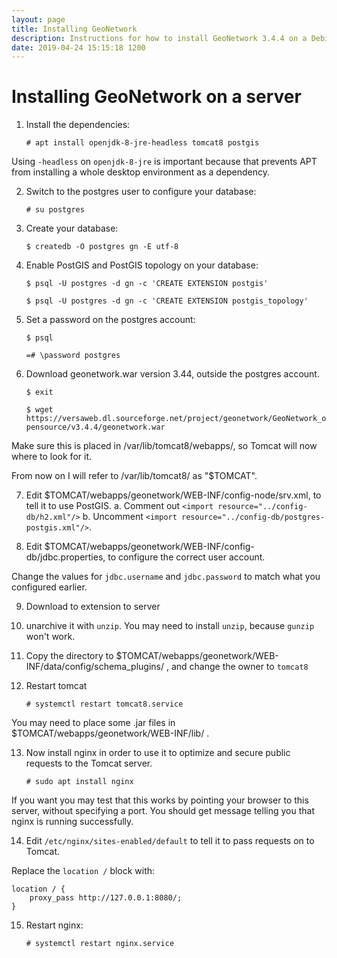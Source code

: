 ```yaml
---
layout: page
title: Installing GeoNetwork
description: Instructions for how to install GeoNetwork 3.4.4 on a Debian server.
date: 2019-04-24 15:15:18 1200
---
```


# Installing GeoNetwork on a server

1. Install the dependencies:

    `# apt install openjdk-8-jre-headless tomcat8 postgis`

Using `-headless` on `openjdk-8-jre` is important because that prevents APT from
installing a whole desktop environment as a dependency.

2. Switch to the postgres user to configure your database:

    `# su postgres`

3. Create your database:

    `$ createdb -O postgres gn -E utf-8`

4. Enable PostGIS and PostGIS topology on your database:

    `$ psql -U postgres -d gn -c 'CREATE EXTENSION postgis'`

    `$ psql -U postgres -d gn -c 'CREATE EXTENSION postgis_topology'`

5. Set a password on the postgres account:

    `$ psql`

    `=# \password postgres`

6. Download geonetwork.war version 3.44, outside the postgres account.

    `$ exit`

    `$ wget https://versaweb.dl.sourceforge.net/project/geonetwork/GeoNetwork_opensource/v3.4.4/geonetwork.war`

Make sure this is placed in /var/lib/tomcat8/webapps/, so Tomcat will now where to look for it.

From now on I will refer to /var/lib/tomcat8/ as "$TOMCAT".

7. Edit $TOMCAT/webapps/geonetwork/WEB-INF/config-node/srv.xml, to tell it to use PostGIS.
    a. Comment out `<import resource="../config-db/h2.xml"/>`
    b. Uncomment `<import resource="../config-db/postgres-postgis.xml"/>`.

8. Edit $TOMCAT/webapps/geonetwork/WEB-INF/config-db/jdbc.properties, to configure the correct user account.

Change the values for `jdbc.username` and `jdbc.password` to match what you configured earlier.

9. Download to extension to server
10. unarchive it with `unzip`. You may need to install `unzip`, because `gunzip` won't work.
11. Copy the directory to $TOMCAT/webapps/geonetwork/WEB-INF/data/config/schema_plugins/ , and change the owner to `tomcat8`
12. Restart tomcat

    `# systemctl restart tomcat8.service`

You may need to place some .jar files in $TOMCAT/webapps/geonetwork/WEB-INF/lib/ .

13. Now install nginx in order to use it to optimize and secure public requests to the Tomcat server.

    `# sudo apt install nginx`

If you want you may test that this works by pointing your browser to this server, without specifying a port. You should get message telling you that nginx is running successfully.

14. Edit `/etc/nginx/sites-enabled/default` to tell it to pass requests on to Tomcat.

Replace the `location /` block with:

    location / {
        proxy_pass http://127.0.0.1:8080/;
    }

15. Restart nginx:

    `# systemctl restart nginx.service`
